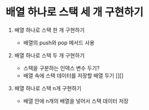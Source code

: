 # 배열 하나로 스택 세 개 구현하기

1. 배열 하나로 스택 한 개 구현하기

   - 배열의 push와 pop 메서드 사용

2. 배열 하나로 스택 두 개 구현하기

   - 스택을 구분하는 인덱스 변수 두기?
   - 배열 속에 스택 데이터를 저장할 배열 두기 [][]

3. 배열 하나로 스택 n개 구현하기

   - 배열 안에 n개의 배열을 넣어서 스택 데이터 저장
